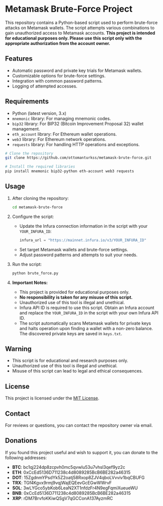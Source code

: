 
# Metamask Brute-Force Project

This repository contains a Python-based script used to perform brute-force attacks on Metamask wallets. The script attempts various combinations to gain unauthorized access to Metamask accounts. **This project is intended for educational purposes only. Please use this script only with the appropriate authorization from the account owner.** 

## Features
- Automatic password and private key trials for Metamask wallets.
- Customizable options for brute-force settings.
- Integration with common password patterns.
- Logging of attempted accesses.

## Requirements
- Python (latest version, 3.x)
- `mnemonic` library: For managing mnemonic codes.
- `bip32` library: For BIP32 (Bitcoin Improvement Proposal 32) wallet management.
- `eth_account` library: For Ethereum wallet operations.
- `web3` library: For Ethereum network operations.
- `requests` library: For handling HTTP operations and exceptions.

```bash
# Clone the repository
git clone https://github.com/ottomanturkss/metamask-brute-force.git

# Install the required libraries
pip install mnemonic bip32-python eth-account web3 requests
```

## Usage
1. After cloning the repository:
   ```bash
   cd metamask-brute-force
   ```

2. Configure the script:
   - Update the Infura connection information in the script with your `YOUR_INFURA_ID`:
     ```python
     infura_url = "https://mainnet.infura.io/v3/YOUR_INFURA_ID"
     ```
   - Set target Metamask wallets and brute-force settings.
   - Adjust password patterns and attempts to suit your needs.

3. Run the script:
   ```bash
   python brute_force.py
   ```

4. **Important Notes:**
   - This project is provided for educational purposes only.
   - **No responsibility is taken for any misuse of this script.**
   - Unauthorized use of this tool is illegal and unethical.
   - Infura API ID is required to use this script. Obtain an Infura account and replace the `YOUR_INFURA_ID` in the script with your own Infura API ID.
   - The script automatically scans Metamask wallets for private keys and halts operation upon finding a wallet with a non-zero balance. The discovered private keys are saved in `keys.txt`.

## Warning
- This script is for educational and research purposes only.
- Unauthorized use of this tool is illegal and unethical.
- Misuse of this script can lead to legal and ethical consequences.

## License
This project is licensed under the [MIT License](https://opensource.org/licenses/MIT).

## Contact
For reviews or questions, you can contact the repository owner via email.

## Donations
If you found this project useful and wish to support it, you can donate to the following addresses:
- **BTC**: bc1qj224dp8zcpvh0mc5qvwlu53u7vhsl3qef9yz2c
- **ETH**: 0xCcEd5136D711238c4d8089285BcB6BE282a46315
- **DOT**: 15ZgdnmYPsdYk5Z2oatj58Rxop8ZJV4qboLVvviv1bqCBUFG
- **TRX**: TGf4Kgvx9rmj9vqjWajEQEevGcEGwWWrvF
- **SOL**: 3wLYGco5ybKob6LeaN2XT1nfdzFr4N9egFqmiXueueWU
- **BNB**: 0xCcEd5136D711238c4d8089285BcB6BE282a46315
- **XRP**: rDM7BrvfoKKiwQSgV7qGCConA137AyzmRC
